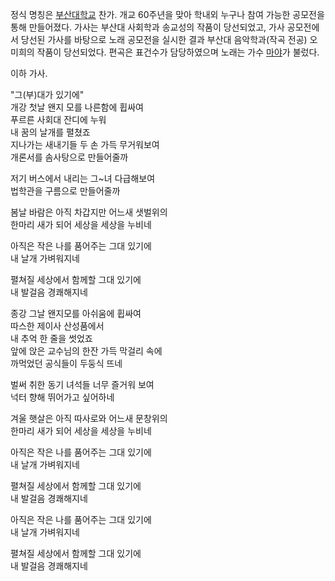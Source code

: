 정식 명칭은 [부산대학교](%EB%B6%80%EC%82%B0%EB%8C%80%ED%95%99%EA%B5%90.md) 찬가. 개교
60주년을 맞아 학내외 누구나 참여 가능한 공모전을 통해 만들어졌다. 가사는 부산대 사회학과 송교성의 작품이 당선되었고, 가사 공모전에서
당선된 가사를 바탕으로 노래 공모전을 실시한 결과 부산대 음악학과(작곡 전공) 오미희의 작품이 당선되었다. 편곡은 표건수가 담당하였으며
노래는 가수 [마야](%EB%A7%88%EC%95%BC.md)가 불렀다.

이하 가사.  

"그(부)대가 있기에"  
개강 첫날 왠지 모를 나른함에 휩싸여  
푸르른 사회대 잔디에 누워  
내 꿈의 날개를 펼쳤죠  
지나가는 새내기들 두 손 가득 무거워보여  
개론서를 솜사탕으로 만들어줄까  

저기 버스에서 내리는 그~녀 다급해보여  
법학관을 구름으로 만들어줄까  

봄날 바람은 아직 차갑지만 어느새 샛벌위의  
한마리 새가 되어 세상을 세상을 누비네  

아직은 작은 나를 품어주는 그대 있기에  
내 날개 가벼워지네  

펼쳐질 세상에서 함께할 그대 있기에  
내 발걸음 경쾌해지네  

종강 그날 왠지모를 아쉬움에 휩싸여  
따스한 제이사 산성품에서  
내 추억 한 줄을 썻었죠  
앞에 앉은 교수님의 한잔 가득 막걸리 속에  
까먹었던 공식들이 두둥식 뜨네  

벌써 취한 동기 녀석들 너무 즐거워 보여  
넉터 향해 뛰어가고 싶어하네  

겨울 햇살은 아직 따사로와 어느새 문창위의  
한마리 새가 되어 세상을 세상을 누비네  

아직은 작은 나를 품어주는 그대 있기에  
내 날개 가벼워지네  

펼쳐질 세상에서 함께할 그대 있기에  
내 발걸음 경쾌해지네  

아직은 작은 나를 품어주는 그대 있기에  
내 날개 가벼워지네  

펼쳐질 세상에서 함께할 그대 있기에  
내 발걸음 경쾌해지네


